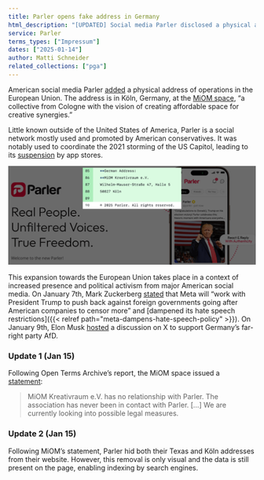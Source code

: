 ```yaml
---
title: Parler opens fake address in Germany
html_description: "[UPDATED] Social media Parler disclosed a physical address in Köln, Germany, hinting at development towards the European Union. This address was denied by its owner, then hidden by Parler."
service: Parler
terms_types: ["Impressum"]
dates: ["2025-01-14"]
author: Matti Schneider
related_collections: ["pga"]
---
```


American social media Parler [added](https://github.com/OpenTermsArchive/pga-versions/commit/d63f05bbcbf2b0ebf087e279429a085468d7d74f#diff-f5ac1f4939c7895c9d3bdda244e6f8b6308288b30be6b9a486b142af45c739bdR88) a physical address of operations in the European Union. The address is in Köln, Germany, at the [MiOM space](https://miom.space/en/), “a collective from Cologne with the vision of creating affordable space for creative synergies.”

Little known outside of the United States of America, Parler is a social network mostly used and promoted by American conservatives. It was notably used to coordinate the 2021 storming of the US Capitol, leading to its [suspension](https://www.bbc.com/news/technology-55598887) by app stores.

![Screenshot of Parler’s homepage showcasing a picture of Trump winning the elections and motto “Real People. Unfiltered Voices. True Freedom.”](parler-opens-address-germany.png)

This expansion towards the European Union takes place in a context of increased presence and political activism from major American social media. On January 7th, Mark Zuckerberg [stated](https://www.threads.net/@zuck/post/DEhgYx4JbEG) that Meta will “work with President Trump to push back against foreign governments going after American companies to censor more” and [dampened its hate speech restrictions]({{< relref path="meta-dampens-hate-speech-policy" >}}). On January 9th, Elon Musk [hosted](https://www.bbc.com/news/articles/cr7errxp5jmo) a discussion on X to support Germany’s far-right party AfD.

### Update 1 (Jan 15)

Following Open Terms Archive’s report, the MiOM space issued a [statement](https://miom.space/en/posts/parler/):

> MiOM Kreativraum e.V. has no relationship with Parler. The association has never been in contact with Parler. […] We are currently looking into possible legal measures.

### Update 2 (Jan 15)

Following MiOM’s statement, Parler hid both their Texas and Köln addresses from their website. However, this removal is only visual and the data is still present on the page, enabling indexing by search engines.
